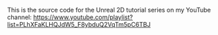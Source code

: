 This is the source code for the Unreal 2D tutorial series on my YouTube channel: https://www.youtube.com/playlist?list=PLhXFaKLHQJdW5_F8ybduQ2VqTm5pC6TBJ
